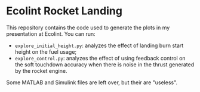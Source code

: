 # Ecolint Rocket Landing

This repository contains the code used to generate the plots in my presentation
at Ecolint. You can run:

- `explore_initial_height.py`: analyzes the effect of landing burn start height
  on the fuel usage;
- `explore_control.py`: analyzes the effect of using feedback control on the
  soft touchdown accuracy when there is noise in the thrust generated by the
  rocket engine.
  
Some MATLAB and Simulink files are left over, but their are "useless".
